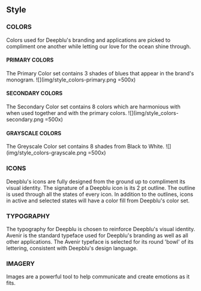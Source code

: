 ## Style
### COLORS
Colors used for Deepblu's branding and applications are picked to compliment one another while letting our love for the ocean shine through.

#### PRIMARY COLORS
The Primary Color set contains 3 shades of blues that appear in the brand's monogram.
![](img/style_colors-primary.png =500x)

#### SECONDARY COLORS
The Secondary Color set contains 8 colors which are harmonious with when used together and with the primary colors.
![](img/style_colors-secondary.png =500x)

#### GRAYSCALE COLORS
The Greyscale Color set contains 8 shades from Black to White.
![](img/style_colors-grayscale.png =500x)

### ICONS
Deepblu's icons are fully designed from the ground up to compliment its visual identity.
The signature of a Deepblu icon is its 2 pt outline. The outline is used through all the states of every icon. In addition to the outlines, icons in active and selected states will have a color fill from Deepblu's color set.

### TYPOGRAPHY
The typography for Deepblu is chosen to reinforce Deepblu's visual identity.
Avenir is the standard typeface used for Deepblu's branding as well as all other applications. The Avenir typeface is selected for its round 'bowl' of its lettering, consistent with Deepblu's design language.

### IMAGERY
Images are a powerful tool to help communicate and create emotions as it fits.
